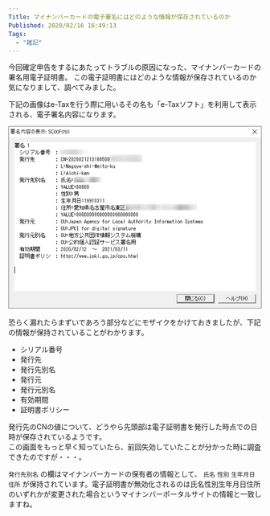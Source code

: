 ```yaml
---
Title: マイナンバーカードの電子署名にはどのような情報が保存されているのか
Published: 2020/02/16 16:49:13
Tags:
  - "雑記"
---
```

今回確定申告をするにあたってトラブルの原因になった、マイナンバーカードの署名用電子証明書。
この電子証明書にはどのような情報が保存されているのか気になりまして、調べてみました。  

<!-- more -->

下記の画像はe-Taxを行う際に用いるその名も「e-Taxソフト」を利用して表示される、電子署名内容になります。   

![](20200216164418.png) 

恐らく漏れたらまずいであろう部分などにモザイクをかけておきましたが、下記の情報が保持されていることがわかります。  


* シリアル番号  
* 発行先  
* 発行先別名
* 発行元  
* 発行元別名
* 有効期間
* 証明書ポリシー

発行先のCNの値について、どうやら先頭部は電子証明書を発行した時点での日時が保存されているようです。  
この画面をもっと早く知っていたら、前回失効していたことが分かった時に調査できたのですが・・・。  

`発行先別名` の欄はマイナンバーカードの保有者の情報として、 `氏名`  `性別`  `生年月日` `住所` が保持されています。電子証明書が無効化されるのは氏名性別生年月日住所のいずれかが変更された場合というマイナンバーポータルサイトの情報と一致しますね。

